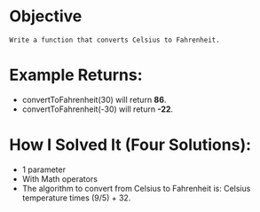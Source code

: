 # Objective
    Write a function that converts Celsius to Fahrenheit.

# Example Returns:
* convertToFahrenheit(30) will return **86**.
* convertToFahrenheit(-30) will return **-22**.

# How I Solved It (Four Solutions):
* 1 parameter
* With Math operators
* The algorithm to convert from Celsius to Fahrenheit is: Celsius temperature times (9/5) + 32.